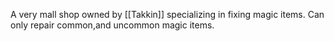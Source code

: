 A very mall shop owned by [[Takkin]] specializing in fixing magic items. Can only repair common,and uncommon magic items.